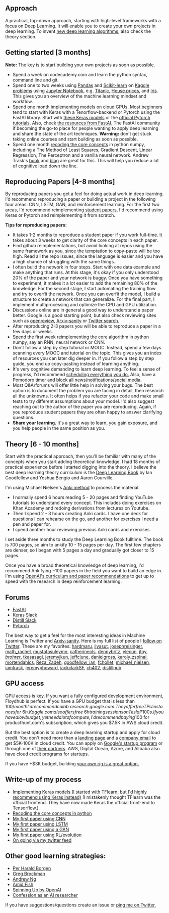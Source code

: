 ## Approach
A practical, top-down approach, starting with high-level frameworks with a focus on Deep Learning. It will enable you to create your own projects in deep learning. To invent [new deep learning algorithms](https://www.reddit.com/r/MachineLearning/comments/73n9pm/d_confession_as_an_ai_researcher_seeking_advice/), also check the theory section. 

## Getting started [3 months]
**Note:** The key is to start building your own projects as soon as possible. 
- Spend a week on codecademy.com and learn the python syntax, command line and git. 
- Spend one to two weeks using [Pandas](https://www.youtube.com/watch?v=yzIMircGU5I&list=PL5-da3qGB5ICCsgW1MxlZ0Hq8LL5U3u9y) and [Scikit-learn](http://scikit-learn.org/stable/) on [Kaggle problems](https://www.kaggle.com/competitions?sortBy=grouped&group=general&page=1&pageSize=20&category=gettingStarted) using [Jupyter Notebook](https://www.youtube.com/watch?v=HW29067qVWk&t=375s), e.g. [Titanic](https://www.kaggle.com/c/titanic), [House prices](https://www.kaggle.com/c/house-prices-advanced-regression-techniques), and [Iris](https://www.kaggle.com/uciml/iris). This gives you an overview of the machine learning mindset and workflow. 
- Spend one month implementing models on cloud GPUs. Most beginners tend to start with Keras with a Tenorflow-backend or Pytorch using the FastAI library. Start with [these Keras models](https://github.com/keras-team/keras/tree/master/examples) or the [official Pytorch tutorials](https://pytorch.org/tutorials/). Also, check [the resources from FastAI.](http://course.fast.ai/) The FastAI community if becoming the go-to place for people wanting to apply deep learning and share the state of the art techniques. **Warning:** don't get stuck taking online courses and start building as soon as possible.
- Spend one month [recoding the core concepts](https://github.com/emilwallner/Deep-Learning-From-Scratch) in python numpy, including a The Method of Least Squares, Gradient Descent, Linear Regression, The Perceptron and a vanilla neural network. Andrew Trask's [book](https://www.manning.com/books/grokking-deep-learning) and [blog](https://iamtrask.github.io/) are great for this. This will help you reduce a lot of cognitive load down the line. 

## Reproducing Papers [4-8 months]
By reproducing papers you get a feel for doing actual work in deep learning. I'd recommend reproducing a paper or building a project in the following four areas: CNN, LSTM, GAN, and reinforcement learning.  For the first two areas, I'd recommend reimplementing [student papers.](http://cs231n.stanford.edu/reports.html) I'd recommend using Keras or Pytorch and reimplementing it from scratch.

**Tips for reproducing papers:**
- It takes 1-2 months to reproduce a student paper if you work full-time. It takes about 3 weeks to get clarity of the core concepts in each paper.
- Find github reimplementations, but avoid looking at repos using the same framework as you, since the temptation to copy-paste will be too high. Read all the repo issues, since the language is easier and you have a high chance of struggling with the same things.
- I often build the network in four steps. Start with one data example and make anything that runs. At this stage, it's okay if you only understood 20% of the paper and your network is buggy. Once you have something to experiment, it makes it a lot easier to add the remaining 80% of the knowledge. For the second stage, I start automating the training flow and try to overfit the network. Once you can overfit the model, I build a structure to create a network that can generalize. For the final part, I implement multiprocessing and optimize the CPU and GPU utilization. 
- Discussions online are in general a good way to understand a paper better. Google is a good starting point, but also check reviewing sites such as [openreview](openreview.net), [Arxiv-sanity](http://www.arxiv-sanity.com/) or [Twitter search](https://twitter.com/search-advanced).
- After reproducing 2-3 papers you will be able to reproduce a paper in a few days or weeks.  
- Spend the first week reimplementing the core algorithm in python numpy, say an RNN, neural network or CNN.
- Don't follow a step by step tutorial or MOOC. Instead, spend a few days scanning every MOOC and tutorial on the topic. This gives you an index of resources you can later dig deeper in. If you follow a step by step guide, you end up copy-pasting instead of learning anything.
- It's very cognitive demanding to learn deep learning. To feel a sense of progress, I'd recommend [scheduling everything you do.](https://twitter.com/EmilWallner/status/955684571202359297) Also, have a Pomodoro timer and [block all news/notifications/social media.](https://twitter.com/EmilWallner/status/948200877680201729)
- Most Q&A/forums will offer little help in solving your bugs. The best option is to document the problem you are facing in detail, then research all the unknowns. It often helps if you refactor your code and make small tests to try different assumptions about your model. I'd also suggest reaching out to the author of the paper you are reproducing. Again, if you reproduce student papers they are often happy to answer clarifying questions.
- **Share your learning.** It's a great way to learn, you gain exposure, and you help people in the same position as you. 

## Theory [6 - 10 months]
Start with the practical approach, then you'll be familiar with many of the concepts when you start adding theoretical knowledge. I had 18 months of practical experience before I started digging into the theory. I believe the best deep learning theory curriculum is the [Deep Learning Book](http://www.deeplearningbook.org/) by Ian Goodfellow and Yoshua Bengio and Aaron Courville. 

I'm using Michael Nielsen's [Anki method](http://augmentingcognition.com/ltm.html) to process the material. 
- I normally spend 6 hours reading 5 - 20 pages and finding YouTube tutorials to understand every concept. This includes doing exercises on Khan Academy and redoing derivations from lectures on Youtube.
- Then I spend 2 - 3 hours creating Anki cards. I have one deck for questions I can rehearse on the go, and another for exercises I need a pen and paper for. 
- I spend another hour reviewing previous Anki cards and exercises.

I set aside three months to study the Deep Learning Book fulltime. The book is 700 pages, so aim to ankify 10 - 15 pages per day. The first few chapters are denser, so I began with 5 pages a day and gradually got closer to 15 pages. 

Once you have a broad theoretical knowledge of deep learning, I'd recommend Ankifying ~100 papers in the field you want to build an edge in. I'm using [OpenAI's curriculum and paper recommendations](https://spinningup.openai.com/en/latest/) to get up to speed with the research in deep reinforcement learning. 

## Forums
- [FastAI](http://forums.fast.ai/)
- [Keras Slack](https://keras-slack-autojoin.herokuapp.com/)
- [Distill Slack](https://join.slack.com/t/distillpub/shared_invite/enQtMzg1NzU3MzEzMTg3LWJkNmQ4Y2JlNjJkNDlhYTU2ZmQxMGFkM2NiMTI2NGVjNzJkOTdjNTFiOGZmNDBjNTEzZGUwM2U0Mzg4NDAyN2E)
- [Pytorch](https://discuss.pytorch.org/)

The best way to get a feel for the most interesting ideas in Machine Learning is Twitter and [Arxiv-sanity](http://www.arxiv-sanity.com/). Here is my full list of people I [follow on Twitter](https://twitter.com/following). These are my favorites: [hardmaru](https://twitter.com/hardmaru), [ilyasut](https://twitter.com/ilyasut), [josephreisinger](https://twitter.com/josephreisinger), [math_rachel](https://twitter.com/math_rachel), [mustafasuleymn](https://twitter.com/mustafasuleymn), [catherineols](https://twitter.com/catherineols), [dennybritz](https://twitter.com/dennybritz), [ylecun](https://twitter.com/ylecun), [jtoy](https://twitter.com/jtoy), [_brohrer_](https://twitter.com/_brohrer_), [tkasasagi](https://twitter.com/tkasasagi), [jeremyjkun](https://twitter.com/jeremyjkun), [jeffclune](https://twitter.com/jeffclune), [danielgross](https://twitter.com/danielgross), [karoly_zsolnai](https://twitter.com/karoly_zsolnai), [mortendahlcs](https://twitter.com/mortendahlcs), [Reza_Zadeh](https://twitter.com/Reza_Zadeh), [goodfellow_ian](https://twitter.com/goodfellow_ian), [fchollet](https://twitter.com/fchollet), [michael_nielsen](https://twitter.com/michael_nielsen), [iamtrask](https://twitter.com/iamtrask), [jeremyphoward](https://twitter.com/jeremyphoward), [jackclarkSF](https://twitter.com/jackclarkSF), [ch402](https://twitter.com/ch402), [distillpub](https://twitter.com/distillpub).


## GPU access
GPU access is key. If you want a fully configured development environment, Floydhub is perfect. If you have a GPU budget that is less than 100$/month I'd recommend colab.research.google.com. They offer free TPU instances for ~6h. Kaggle.com also offers free ~6h training sessions on Tesla P100s. If you have a low budget, yet need a lot of compute, I'd recommend paying 100$ for producthunt.com's subscription, which gives you $7.5K in AWS cloud credit. 

But the best option is to create a deep learning startup and apply for cloud credit. You don't need more than a [landing page](https://readymag.com/) and a [company email](https://www.zoho.eu/) to get $5K-100K in cloud credit. You can apply on [Google's startup program](https://cloud.google.com/developers/startups/) or through one of [their partners](https://docs.google.com/spreadsheets/d/15nQTTOoi9yoeRvsRXGNZeY46FA1pKPb0fq3_qNpzz3w/edit?usp=sharing). AWS, Digital Ocean, Azure, and Alibaba also have cloud credit programs for startups.

If you have +$3K budget, building [your own rig is a great option.](https://medium.com/the-mission/why-building-your-own-deep-learning-computer-is-10x-cheaper-than-aws-b1c91b55ce8c) 


## Write-up of my process
- [Implementing Keras models (I started with TFlearn, but I'd highly recommend using Keras instead)](https://blog.floydhub.com/my-first-weekend-of-deep-learning/) (I mistakenly thought TFlearn was the official frontend. They have now made Keras the official front-end to Tensorflow.)
- [Recoding the core concepts in python](https://blog.floydhub.com/coding-the-history-of-deep-learning/)
- [My first paper using CNN](https://blog.floydhub.com/colorizing-b&w-photos-with-neural-networks/)
- [My first paper using LSTM](https://blog.floydhub.com/turning-design-mockups-into-code-with-deep-learning/)
- [My first paper using a GAN](http://www.aiartonline.com/design/emil-wallner/)
- [My first paper using RL/evolution](https://github.com/corewarai/open_project)
- [On going via my twitter feed](https://twitter.com/EmilWallner)

## Other good learning strategies:
- [Per Harald Borgen](https://medium.com/learning-new-stuff/machine-learning-in-a-year-cdb0b0ebd29c)
- [Greg Brockman](https://www.quora.com/What-are-the-best-ways-to-pick-up-Deep-Learning-skills-as-an-engineer)
- [Andrew Ng](https://www.youtube.com/watch?v=F1ka6a13S9I)
- [Amid Fish](http://amid.fish/reproducing-deep-rl)
- [Spinning Up by OpenAI](https://spinningup.openai.com/en/latest/spinningup/spinningup.html)
- [Confession as an AI researcher](https://www.reddit.com/r/MachineLearning/comments/73n9pm/d_confession_as_an_ai_researcher_seeking_advice/)

If you have suggestions/questions create an issue or [ping me on Twitter.](https://twitter.com/EmilWallner)
